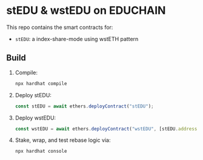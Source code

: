 # stEDU & wstEDU on EDUCHAIN

This repo contains the smart contracts for:

- `stEDU`: a index-share-mode using wstETH pattern


## Build

1. Compile:
   ```bash
   npx hardhat compile
   ```

2. Deploy stEDU:
   ```js
   const stEDU = await ethers.deployContract("stEDU");
   ```

3. Deploy wstEDU:
   ```js
   const wstEDU = await ethers.deployContract("wstEDU", [stEDU.address]);
   ```

4. Stake, wrap, and test rebase logic via:
   ```bash
   npx hardhat console
   ```
